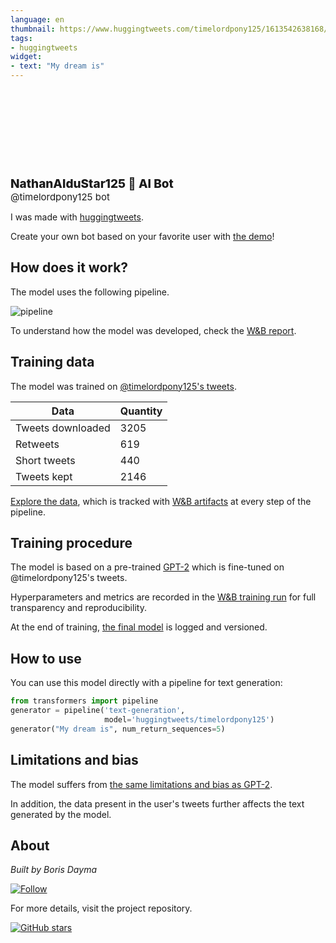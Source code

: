 ```yaml
---
language: en
thumbnail: https://www.huggingtweets.com/timelordpony125/1613542638168/predictions.png
tags:
- huggingtweets
widget:
- text: "My dream is"
---
```


<div>
<div style="width: 132px; height:132px; border-radius: 50%; background-size: cover; background-image: url('https://pbs.twimg.com/profile_images/1359734662957064195/PIFuXYiy_400x400.jpg')">
</div>
<div style="margin-top: 8px; font-size: 19px; font-weight: 800">NathanAlduStar125 🤖 AI Bot </div>
<div style="font-size: 15px">@timelordpony125 bot</div>
</div>

I was made with [huggingtweets](https://github.com/borisdayma/huggingtweets).

Create your own bot based on your favorite user with [the demo](https://colab.research.google.com/github/borisdayma/huggingtweets/blob/master/huggingtweets-demo.ipynb)!

## How does it work?

The model uses the following pipeline.

![pipeline](https://github.com/borisdayma/huggingtweets/blob/master/img/pipeline.png?raw=true)

To understand how the model was developed, check the [W&B report](https://app.wandb.ai/wandb/huggingtweets/reports/HuggingTweets-Train-a-model-to-generate-tweets--VmlldzoxMTY5MjI).

## Training data

The model was trained on [@timelordpony125's tweets](https://twitter.com/timelordpony125).

| Data | Quantity |
| --- | --- |
| Tweets downloaded | 3205 |
| Retweets | 619 |
| Short tweets | 440 |
| Tweets kept | 2146 |

[Explore the data](https://wandb.ai/wandb/huggingtweets/runs/3pcp8ppb/artifacts), which is tracked with [W&B artifacts](https://docs.wandb.com/artifacts) at every step of the pipeline.

## Training procedure

The model is based on a pre-trained [GPT-2](https://huggingface.co/gpt2) which is fine-tuned on @timelordpony125's tweets.

Hyperparameters and metrics are recorded in the [W&B training run](https://wandb.ai/wandb/huggingtweets/runs/17xg6bjd) for full transparency and reproducibility.

At the end of training, [the final model](https://wandb.ai/wandb/huggingtweets/runs/17xg6bjd/artifacts) is logged and versioned.

## How to use

You can use this model directly with a pipeline for text generation:

```python
from transformers import pipeline
generator = pipeline('text-generation',
                     model='huggingtweets/timelordpony125')
generator("My dream is", num_return_sequences=5)
```

## Limitations and bias

The model suffers from [the same limitations and bias as GPT-2](https://huggingface.co/gpt2#limitations-and-bias).

In addition, the data present in the user's tweets further affects the text generated by the model.

## About

*Built by Boris Dayma*

[![Follow](https://img.shields.io/twitter/follow/borisdayma?style=social)](https://twitter.com/intent/follow?screen_name=borisdayma)

For more details, visit the project repository.

[![GitHub stars](https://img.shields.io/github/stars/borisdayma/huggingtweets?style=social)](https://github.com/borisdayma/huggingtweets)
